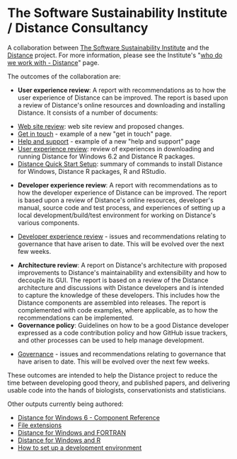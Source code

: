 The Software Sustainability Institute / Distance Consultancy
============================================================

A collaboration between [The Software Sustainability Institute](http://www.software.ac.uk) and the [Distance](http://distancesampling.org) project. For more information, please see the Institute's "[who do we work with - Distance](http://www.software.ac.uk/who-do-we-work/distance)" page.

The outcomes of the collaboration are:

* **User experience review**: A report with recommendations as to how the user experience of Distance can be improved. The report is based upon a review of Distance's online resources and downloading and installing Distance. It consists of a number of documents:
 - [Web site review](./WebSiteReview.md): web site review and proposed changes.
 - [Get in touch](./GetInTouch.md) - example of a new "get in touch" page.
 - [Help and support](./HelpAndSupport.md) - example of a new "help and support" page
 - [User experience review](./UserExperienceReview.md): review of experiences in downloading and running Distance for Windows 6.2 and Distance R packages.
 - [Distance Quick Start Setup](./DistanceQuickStartSetup.md): summary of commands to install Distance for Windows, Distance R packages, R and RStudio.
* **Developer experience review**: A report with recommendations as to how the developer experience of Distance can be improved. The report is based upon a review of Distance's online resources, developer's manual, source code and test process, and experiences of setting up a local development/build/test environment for working on Distance's various components. 
 - [Developer experience review](./DeveloperExperienceReview.md) - issues and recommendations relating to governance that have arisen to date. This will be evolved over the next few weeks.
* **Architecture review**: A report on Distance's architecture with proposed improvements to Distance's maintainability and extensibility and how to decouple its GUI. The report is based on a review of the Distance architecture and discussions with Distance developers and is intended to capture the knowledge of these developers. This includes how the Distance components are assembled into releases. The report is complemented with code examples, where applicable, as to how the recommendations can be implemented.
* **Governance policy**: Guidelines on how to be a good Distance developer expressed as a code contribution policy and how GitHub issue trackers, and other processes can be used to help manage development.
 - [Governance](./Governance.md) - issues and recommendations relating to governance that have arisen to date. This will be evolved over the next few weeks.

These outcomes are intended to help the Distance project to reduce the time between developing good theory, and published papers, and delivering usable code into the hands of biologists, conservationists and statisticians.

Other outputs currently being authored:

* [Distance for Windows 6 - Component Reference](./ComponentReference.md)
* [File extensions](./FileExtensions.md)
* [Distance for Windows and FORTRAN](./ArchitectureFORTRAN.md)
* [Distance for Windows and R](./ArchitectureR.md)
* [How to set up a development environment](./SetUpDevelopmentEnvironment.md)
